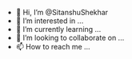 - 👋 Hi, I’m @SitanshuShekhar
- 👀 I’m interested in ...
- 🌱 I’m currently learning ...
- 💞️ I’m looking to collaborate on ...
- 📫 How to reach me ...

<!---
SitanshuShekhar/SitanshuShekhar is a ✨ special ✨ repository because its `README.md` (this file) appears on your GitHub profile.
You can click the Preview link to take a look at your changes.
--->
